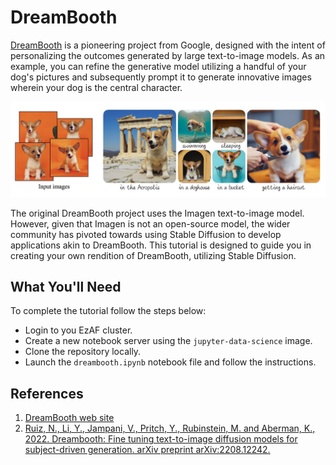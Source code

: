 
# DreamBooth

[DreamBooth](https://dreambooth.github.io/) is a pioneering project from Google, designed with the intent of personalizing the outcomes generated by large text-to-image models. As an example, you can refine the generative model utilizing a handful of your dog's pictures and subsequently prompt it to generate innovative images wherein your dog is the central character.

![DreamBooth](images/dreambooth.png)

The original DreamBooth project uses the Imagen text-to-image model. However, given that Imagen is not an open-source model, the wider community has pivoted towards using Stable Diffusion to develop applications akin to DreamBooth. This tutorial is designed to guide you in creating your own rendition of DreamBooth, utilizing Stable Diffusion.

## What You'll Need
To complete the tutorial follow the steps below:

- Login to you EzAF cluster.
- Create a new notebook server using the `jupyter-data-science` image.
- Clone the repository locally.
- Launch the `dreambooth.ipynb` notebook file and follow the instructions.

## References

1. [DreamBooth web site](https://dreambooth.github.io/)
1. [Ruiz, N., Li, Y., Jampani, V., Pritch, Y., Rubinstein, M. and Aberman, K., 2022. Dreambooth: Fine tuning text-to-image diffusion models for subject-driven generation. arXiv preprint arXiv:2208.12242.]([https://arxiv.org/abs/1509.02971](https://arxiv.org/abs/2208.12242))
